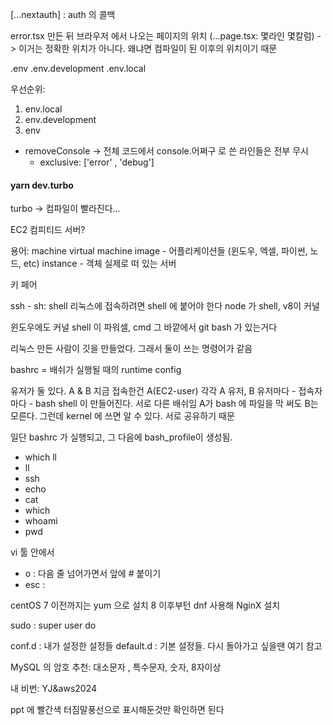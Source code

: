 [...nextauth] : auth 의 콜백

error.tsx 만든 뒤 브라우저 에서 나오는 페이지의 위치 (...page.tsx: 몇라인 몇칼럼) -> 이거는 정확한 위치가 아니다. 왜냐면 컴파일이 된 이후의 위치이기 때문 


.env
.env.development
.env.local 

우선순위: 
1. env.local
2. env.development
3. env 



- removeConsole -> 전체 코드에서 console.어쩌구 로 쓴 라인들은 전부 무시
  - exclusive: ['error' , 'debug']

#### yarn dev.turbo
turbo -> 컴파일이 빨라진다... 

EC2 
컴피티드 서버? 


용어:
machine 
virtual machine 
image - 어플리케이션들 (윈도우, 엑셀, 파이썬, 노드, etc)
instance - 객체 실제로 떠 있는 서버 

키 페어

ssh - sh: shell 
리눅스에 접속하려면 shell 에 붙어야 한다 
node 가 shell, v8이 커널


윈도우에도 커널 
shell 이 파워셀, cmd 
그 바깥에서 git bash 가 있는거다 

리눅스 만든 사람이 깃을 만들었다. 
그래서 둘이 쓰는 명령어가 같음 

bashrc = 배쉬가 실행될 때의 runtime config



유저가 둘 있다. A & B
지금 접속한건 A(EC2-user)
각각 A 유저, B 유저마다 - 접속자마다 - bash shell 이 만들어진다. 서로 다른 배쉬임 
A가 bash 에 파일을 막 써도 B는 모른다. 
그런데 kernel 에 쓰면 알 수 있다. 서로 공유하기 때문 

일단 bashrc 가 실행되고, 그 다음에 bash_profile이 생성됨. 

- which ll
- ll
- ssh 
- echo
- cat
- which
- whoami
- pwd



vi 툴 안에서 
- o : 다음 줄 넘어가면서 앞에 # 붙이기 
- esc : 


centOS 7 이전까지는 yum 으로 설치 
8 이후부턴 dnf 사용해 NginX 설치


sudo : super user do 


conf.d : 내가 설정한 설정들
default.d : 기본 설정들. 다시 돌아가고 싶을땐 여기 참고 


MySQL 의 암호 추천: 
대소문자 , 특수문자, 숫자, 8자이상

내 비번: YJ&aws2024

ppt 에 빨간색 터짐말풍선으로 표시해둔것만 확인하면 된다












